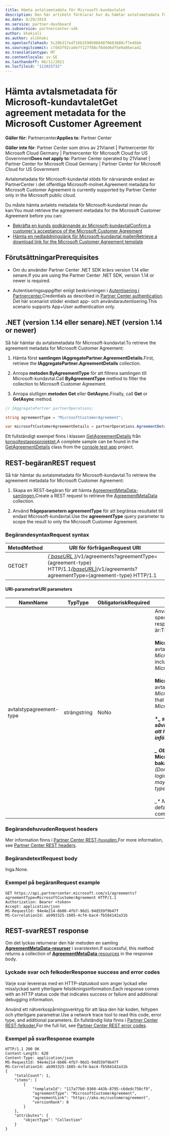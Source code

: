```yaml
---
title: Hämta avtalsmetadata för Microsoft-kundavtalet
description: Den här artikeln förklarar hur du hämtar avtalsmetadata för Microsoft-kundavtal.
ms.date: 8/29/2019
ms.service: partner-dashboard
ms.subservice: partnercenter-sdk
author: khakiali
ms.author: alikhaki
ms.openlocfilehash: 5c20b317edf16b159050884070683880cf7e45bb
ms.sourcegitcommit: c7dd3f92cade7f127f88cf6d4d6df5e9a05eca41
ms.translationtype: MT
ms.contentlocale: sv-SE
ms.lasthandoff: 06/11/2021
ms.locfileid: "112025732"
---
```

# <a name="get-agreement-metadata-for-the-microsoft-customer-agreement"></a><span data-ttu-id="daa7d-103">Hämta avtalsmetadata för Microsoft-kundavtalet</span><span class="sxs-lookup"><span data-stu-id="daa7d-103">Get agreement metadata for the Microsoft Customer Agreement</span></span>

<span data-ttu-id="daa7d-104">**Gäller för:** Partnercenter</span><span class="sxs-lookup"><span data-stu-id="daa7d-104">**Applies to**: Partner Center</span></span>

<span data-ttu-id="daa7d-105">**Gäller inte för**: Partner Center som drivs av 21Vianet | Partnercenter för Microsoft Cloud Germany | Partnercenter för Microsoft Cloud for US Government</span><span class="sxs-lookup"><span data-stu-id="daa7d-105">**Does not apply to**: Partner Center operated by 21Vianet | Partner Center for Microsoft Cloud Germany | Partner Center for Microsoft Cloud for US Government</span></span>

<span data-ttu-id="daa7d-106">Avtalsmetadata för Microsoft-kundavtal stöds för närvarande endast av PartnerCenter i det offentliga Microsoft-molnet.</span><span class="sxs-lookup"><span data-stu-id="daa7d-106">Agreement metadata for Microsoft Customer Agreement is currently supported by Partner Center only in the Microsoft public cloud.</span></span>

<span data-ttu-id="daa7d-107">Du måste hämta avtalets metadata för Microsoft-kundavtal innan du kan:</span><span class="sxs-lookup"><span data-stu-id="daa7d-107">You must retrieve the agreement metadata for the Microsoft Customer Agreement before you can:</span></span>

- [<span data-ttu-id="daa7d-108">Bekräfta en kunds godkännande av Microsoft-kundavtal</span><span class="sxs-lookup"><span data-stu-id="daa7d-108">Confirm a customer's acceptance of the Microsoft Customer Agreement</span></span>](./confirm-customer-consent-customer-agreement.md)
- [<span data-ttu-id="daa7d-109">Hämta en nedladdningslänk för Microsoft-kundavtal mallen</span><span class="sxs-lookup"><span data-stu-id="daa7d-109">Retrieve a download link for the Microsoft Customer Agreement template</span></span>](./download-customer-agreement-template.md)

## <a name="prerequisites"></a><span data-ttu-id="daa7d-110">Förutsättningar</span><span class="sxs-lookup"><span data-stu-id="daa7d-110">Prerequisites</span></span>

- <span data-ttu-id="daa7d-111">Om du använder Partner Center .NET SDK krävs version 1.14 eller senare.</span><span class="sxs-lookup"><span data-stu-id="daa7d-111">If you are using the Partner Center .NET SDK, version 1.14 or newer is required.</span></span>

- <span data-ttu-id="daa7d-112">Autentiseringsuppgifter enligt beskrivningen i [Autentisering i Partnercenter.](./partner-center-authentication.md)</span><span class="sxs-lookup"><span data-stu-id="daa7d-112">Credentials as described in [Partner Center authentication](./partner-center-authentication.md).</span></span> <span data-ttu-id="daa7d-113">Det här scenariot stöder endast app- och användarautentisering.</span><span class="sxs-lookup"><span data-stu-id="daa7d-113">This scenario supports App+User authentication only.</span></span>

## <a name="net-version-114-or-newer"></a><span data-ttu-id="daa7d-114">.NET (version 1.14 eller senare)</span><span class="sxs-lookup"><span data-stu-id="daa7d-114">.NET (version 1.14 or newer)</span></span>

<span data-ttu-id="daa7d-115">Så här hämtar du avtalsmetadata för Microsoft-kundavtal:</span><span class="sxs-lookup"><span data-stu-id="daa7d-115">To retrieve the agreement metadata for Microsoft Customer Agreement:</span></span>

1. <span data-ttu-id="daa7d-116">Hämta först **samlingen IAggregatePartner.AgreementDetails.**</span><span class="sxs-lookup"><span data-stu-id="daa7d-116">First, retrieve the **IAggregatePartner.AgreementDetails** collection.</span></span>

2. <span data-ttu-id="daa7d-117">Anropa **metoden ByAgreementType** för att filtrera samlingen till Microsoft-kundavtal.</span><span class="sxs-lookup"><span data-stu-id="daa7d-117">Call **ByAgreementType** method to filter the collection to Microsoft Customer Agreement.</span></span>

3. <span data-ttu-id="daa7d-118">Anropa slutligen **metoden Get** eller **GetAsync.**</span><span class="sxs-lookup"><span data-stu-id="daa7d-118">Finally, call **Get** or **GetAsync** method.</span></span>

```csharp
// IAggregatePartner partnerOperations;

string agreementType = "MicrosoftCustomerAgreement";

var microsoftCustomerAgreementDetails = partnerOperations.AgreementDetails.ByAgreementType(agreementType).Get().Items.Single();
```

<span data-ttu-id="daa7d-119">Ett fullständigt exempel finns i klassen [GetAgreementDetails](https://github.com/PartnerCenterSamples/Partner-Center-SDK-Samples/blob/master/Source/Partner%20Center%20SDK%20Samples/Agreements/GetAgreementDetails.cs) från [konsoltestappsprojektet.](https://github.com/PartnerCenterSamples/Partner-Center-SDK-Samples)</span><span class="sxs-lookup"><span data-stu-id="daa7d-119">A complete sample can be found in the [GetAgreementDetails](https://github.com/PartnerCenterSamples/Partner-Center-SDK-Samples/blob/master/Source/Partner%20Center%20SDK%20Samples/Agreements/GetAgreementDetails.cs) class from the [console test app](https://github.com/PartnerCenterSamples/Partner-Center-SDK-Samples) project.</span></span>

## <a name="rest-request"></a><span data-ttu-id="daa7d-120">REST-begäran</span><span class="sxs-lookup"><span data-stu-id="daa7d-120">REST request</span></span>

<span data-ttu-id="daa7d-121">Så här hämtar du avtalsmetadata för Microsoft-kundavtal:</span><span class="sxs-lookup"><span data-stu-id="daa7d-121">To retrieve the agreement metadata for Microsoft Customer Agreement:</span></span>

1. <span data-ttu-id="daa7d-122">Skapa en REST-begäran för att hämta [AgreementMetaData-samlingen.](./agreement-metadata-resources.md)</span><span class="sxs-lookup"><span data-stu-id="daa7d-122">Create a REST request to retrieve the [AgreementMetaData](./agreement-metadata-resources.md) collection.</span></span>

2. <span data-ttu-id="daa7d-123">Använd **frågeparametern agreementType** för att begränsa resultatet till endast Microsoft-kundavtal.</span><span class="sxs-lookup"><span data-stu-id="daa7d-123">Use the **agreementType** query parameter to scope the result to only the Microsoft Customer Agreement.</span></span>

### <a name="request-syntax"></a><span data-ttu-id="daa7d-124">Begärandesyntax</span><span class="sxs-lookup"><span data-stu-id="daa7d-124">Request syntax</span></span>

| <span data-ttu-id="daa7d-125">Metod</span><span class="sxs-lookup"><span data-stu-id="daa7d-125">Method</span></span> | <span data-ttu-id="daa7d-126">URI för förfrågan</span><span class="sxs-lookup"><span data-stu-id="daa7d-126">Request URI</span></span>                                                         |
|--------|---------------------------------------------------------------------|
| <span data-ttu-id="daa7d-127">GET</span><span class="sxs-lookup"><span data-stu-id="daa7d-127">GET</span></span>    | <span data-ttu-id="daa7d-128">[*\{ baseURL \}*](partner-center-rest-urls.md)/v1/agreements?agreementType={agreement-type} HTTP/1.1</span><span class="sxs-lookup"><span data-stu-id="daa7d-128">[*\{baseURL\}*](partner-center-rest-urls.md)/v1/agreements?agreementType={agreement-type} HTTP/1.1</span></span> |

#### <a name="uri-parameters"></a><span data-ttu-id="daa7d-129">URI-parametrar</span><span class="sxs-lookup"><span data-stu-id="daa7d-129">URI parameters</span></span>

| <span data-ttu-id="daa7d-130">Namn</span><span class="sxs-lookup"><span data-stu-id="daa7d-130">Name</span></span>                   | <span data-ttu-id="daa7d-131">Typ</span><span class="sxs-lookup"><span data-stu-id="daa7d-131">Type</span></span>     | <span data-ttu-id="daa7d-132">Obligatorisk</span><span class="sxs-lookup"><span data-stu-id="daa7d-132">Required</span></span> | <span data-ttu-id="daa7d-133">Beskrivning</span><span class="sxs-lookup"><span data-stu-id="daa7d-133">Description</span></span>                                                             |
|------------------------|----------|----------|-------------------------------------------------------------------------|
| <span data-ttu-id="daa7d-134">avtalstyp</span><span class="sxs-lookup"><span data-stu-id="daa7d-134">agreement-type</span></span> | <span data-ttu-id="daa7d-135">sträng</span><span class="sxs-lookup"><span data-stu-id="daa7d-135">string</span></span> | <span data-ttu-id="daa7d-136">No</span><span class="sxs-lookup"><span data-stu-id="daa7d-136">No</span></span> | <span data-ttu-id="daa7d-137">Använd den här parametern för att begränsa frågesvaret till specifik avtalstyp.</span><span class="sxs-lookup"><span data-stu-id="daa7d-137">Use this parameter to scope the query response to specific agreement type.</span></span> <span data-ttu-id="daa7d-138">Värdena som stöds är:</span><span class="sxs-lookup"><span data-stu-id="daa7d-138">The supported values are:</span></span> <br/><br/><span data-ttu-id="daa7d-139">**MicrosoftCloudAgreement** som endast innehåller avtalsmetadata av typen *MicrosoftCloudAgreement*</span><span class="sxs-lookup"><span data-stu-id="daa7d-139">**MicrosoftCloudAgreement** that includes agreement metadata only of the type *MicrosoftCloudAgreement*</span></span><br/><br/><span data-ttu-id="daa7d-140">**MicrosoftCustomerAgreement** som endast innehåller avtalsmetadata av typen *MicrosoftCustomerAgreement*.</span><span class="sxs-lookup"><span data-stu-id="daa7d-140">**MicrosoftCustomerAgreement** that includes agreement metadata only of the type *MicrosoftCustomerAgreement*.</span></span><br/><br/><span data-ttu-id="daa7d-141">**\**_ som returnerar alla avtalsmetadata. (Använd inte _\* \* _ såvida inte din kod har den nödvändiga körningslogiken för att hantera okända avtalstyper eftersom Microsoft kan införa avtalsmetadata med nya avtalstyper när *som helst.) <br/> <br/> _* Obs!*\* Om URI-parametern inte anges används **MicrosoftCloudAgreement** som standard för bakåtkompatibilitet.</span><span class="sxs-lookup"><span data-stu-id="daa7d-141">**\**_ that returns all agreement metadata. (Don't use _*\**_ unless your code has the necessary runtime logic to handle unfamiliar agreement types because Microsoft may introduce agreement metadata with new agreement types at any time.)<br/><br/> _\* Note:*\* If the URI parameter isn't specified, the query defaults to **MicrosoftCloudAgreement** for backward compatibility.</span></span>  |

### <a name="request-headers"></a><span data-ttu-id="daa7d-142">Begärandehuvuden</span><span class="sxs-lookup"><span data-stu-id="daa7d-142">Request headers</span></span>

<span data-ttu-id="daa7d-143">Mer information finns i [Partner Center REST-huvuden.](headers.md)</span><span class="sxs-lookup"><span data-stu-id="daa7d-143">For more information, see [Partner Center REST headers](headers.md).</span></span>

### <a name="request-body"></a><span data-ttu-id="daa7d-144">Begärandetext</span><span class="sxs-lookup"><span data-stu-id="daa7d-144">Request body</span></span>

<span data-ttu-id="daa7d-145">Inga.</span><span class="sxs-lookup"><span data-stu-id="daa7d-145">None.</span></span>

### <a name="request-example"></a><span data-ttu-id="daa7d-146">Exempel på begäran</span><span class="sxs-lookup"><span data-stu-id="daa7d-146">Request example</span></span>

```http
GET https://api.partnercenter.microsoft.com/v1/agreements?agreementType=MicrosoftCustomerAgreement HTTP/1.1
Authorization: Bearer <token>
Accept: application/json
MS-RequestId: 94e4e214-6b06-4fb7-96d1-94d559f9b47f
MS-CorrelationId: ab993325-1605-4cf4-bac4-fb584142a31b
```

## <a name="rest-response"></a><span data-ttu-id="daa7d-147">REST-svar</span><span class="sxs-lookup"><span data-stu-id="daa7d-147">REST response</span></span>

<span data-ttu-id="daa7d-148">Om det lyckas returnerar den här metoden en samling [ **AgreementMetaData-resurser**](./agreement-metadata-resources.md) i svarstexten.</span><span class="sxs-lookup"><span data-stu-id="daa7d-148">If successful, this method returns a collection of [**AgreementMetaData** resources](./agreement-metadata-resources.md) in the response body.</span></span>

### <a name="response-success-and-error-codes"></a><span data-ttu-id="daa7d-149">Lyckade svar och felkoder</span><span class="sxs-lookup"><span data-stu-id="daa7d-149">Response success and error codes</span></span>

<span data-ttu-id="daa7d-150">Varje svar levereras med en HTTP-statuskod som anger lyckad eller misslyckad samt ytterligare felsökningsinformation.</span><span class="sxs-lookup"><span data-stu-id="daa7d-150">Each response comes with an HTTP status code that indicates success or failure and additional debugging information.</span></span>

<span data-ttu-id="daa7d-151">Använd ett nätverksspårningsverktyg för att läsa den här koden, feltypen och ytterligare parametrar.</span><span class="sxs-lookup"><span data-stu-id="daa7d-151">Use a network trace tool to read this code, error type, and additional parameters.</span></span> <span data-ttu-id="daa7d-152">En fullständig lista finns i [Partner Center REST-felkoder.](error-codes.md)</span><span class="sxs-lookup"><span data-stu-id="daa7d-152">For the full list, see [Partner Center REST error codes](error-codes.md).</span></span>

### <a name="response-example"></a><span data-ttu-id="daa7d-153">Exempel på svar</span><span class="sxs-lookup"><span data-stu-id="daa7d-153">Response example</span></span>

```http
HTTP/1.1 200 OK
Content-Length: 620
Content-Type: application/json
MS-RequestId: 94e4e214-6b06-4fb7-96d1-94d559f9b47f
MS-CorrelationId: ab993325-1605-4cf4-bac4-fb584142a31b
{
    "totalCount": 1,
    "items": [
        {
            "templateId": "117a77b0-9360-443b-8795-c6dedc750cf9",
            "agreementType": "MicrosoftCustomerAgreement",
            "agreementLink": "https://aka.ms/customeragreement",
            "versionRank": 0
        }
    ],
    "attributes": {
        "objectType": "Collection"
    }
}
```
